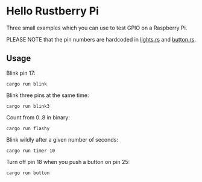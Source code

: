 # Hello Rustberry Pi

Three small examples which you can use to test GPIO
on a Raspberry Pi.  

PLEASE NOTE that the pin numbers are hardcoded in
[lights.rs](src/lights.rs) and [button.rs](src/button.rs).

## Usage

Blink pin 17:

`cargo run blink`

Blink three pins at the same time:

`cargo run blink3`

Count from 0..8 in binary:

`cargo run flashy`

Blink wildly after a given number of seconds:

`cargo run timer 10`

Turn off pin 18 when you push a button on pin 25:

`cargo run button`
